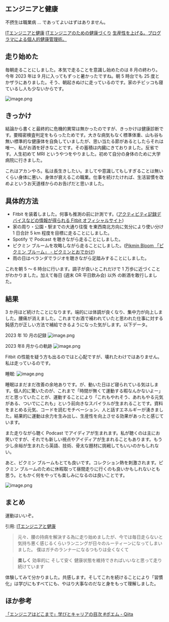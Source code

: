 ## エンジニアと健康

不摂生は職業病 … であってよいはずはありません。

[ITエンジニアと健康](https://zenn.dev/mattn/articles/cac1a9048c3935)
[ITエンジニアのための健康づくり](https://zenn.dev/flutternyumon/articles/bbca1afe5de766)
[生産性を上げる。プログラマによる個人的健康管理術。](https://zenn.dev/yumainaura/articles/qiita-2016-06-10t23_50_55-09_00)

## 走り始めた

毎朝走ることにしました。本気で走ることを意識し始めたのは 8 月の終わり。今年 2023 年は 9 月に入ってもずっと暑かったですね。朝 5 時台でも 25 度とかザラにありました。そう、朝起きぬけに走っているのです。家のチビッコも寝ているし人も少ないからです。

![image.png](https://qiita-image-store.s3.ap-northeast-1.amazonaws.com/0/93824/123e390a-a3fd-ef99-e131-0f59c7e8a533.png)



## きっかけ

結論から書くと最終的に危機的異常は無かったのですが、きっかけは健康診断です。要精密検査判定をもらったためです。大きな病気もなく標準体重、山も谷も無い標準的な健康体を自負していましたが、思い当たる節があるとしたらそれは唯一、私がお酒を好きなことです。その蓄積は内臓にきておりました。反省です。人生初めて MRI というやつをやりました。初めて自分の身体のために大学病院に行きました。

これはアカンやろ。私は長生きしたい。ましてや意識してもしすぎることは無いくらい身体に悪い、身体が衰えるこの職業。仕事を続けたければ、生活習慣を改めよというお天道様からのお告げだと思いました。

## 具体的方法

- Fitbit を装着しました。何事も推測の前に計測です。([アクティビティ記録デバイスなどの情報が得られる Fitbit オフィシャルサイト](https://www.fitbit.com/global/jp/home))
- 家の周り・公園・駅までの大通り往復 を東西南北方向に気分により使い分け 1 日合計 5 km 程度を目標に走ることにしました。 
- Spotify で Podcast を聴きながら走ることにしました。
- ピクミン ブルームを攻略しながら走ることにしました。([Pikmin Bloom 「ピクミン ブルーム」 - ピクミンとおでかけ](https://pikminbloom.com/ja/))
- 雨の日はベランダでラジオを聴きながら足踏みすることにしました。

これを朝 5 ～ 6 時台に行います。調子が良いとこれだけで 1 万歩に近づくことがわかりました。加えて毎日 (週末 OR 平日飲み会) 以外 の断酒を敢行しました。


## 結果

3 か月ほど続けたことになります。端的には体調が良くなり、集中力が向上しました。腰痛が消えました。これまでお酒で補われていたと思われた仕事に対する鈍感力が正しい方法で補給できるようになった気がします。以下データ。

2023 年 10 月の記録
![image.png](https://qiita-image-store.s3.ap-northeast-1.amazonaws.com/0/93824/d8c4b008-49bc-5a4a-9e5e-057ccf4ba3fd.png)

2023 年8 月からの軌跡
![image.png](https://qiita-image-store.s3.ap-northeast-1.amazonaws.com/0/93824/8cfbb67b-da62-2a25-c82a-62f2b27963bd.png)

Fitbit の性能を疑う方も出るのではと心配ですが、壊れたわけではありません。私は走っているのです。

睡眠:
![image.png](https://qiita-image-store.s3.ap-northeast-1.amazonaws.com/0/93824/64bdceae-0ac7-c835-f7a7-f8a6f7d61804.png)

睡眠はまだまだ改善の余地ありです。が、動いた日ほど寝られている気はします。個人的に驚いたのが、これまで「時間が無くて運動する暇なんかないよー」だと思っていたことが、運動することにより「これもやれそう、あれもやる元気がある、ついでにこれも」という前向きなスパイラルが生まれることです。資料をまとめる元気、コードを読むモチベーション、人と話すエネルギーが湧きました。結果的に運動は余力を生み出し、生産性を向上させる効果があったと感じています。

また走りながら聴く Podcast でアイディアが生まれます。私が聴くのは主にお笑いですが、それでも新しい視点やアイディアが生まれることもあります。もう少し余裕が生まれたら英語、技術、骨太な題材に挑戦してもいいのかもしれない。

あと、ピクミン ブルームもとても良いです。コレクション熱を刺激されます。ピクミン ブルームのために休暇取って昼間走りに行くのも良いかもしれないとも思う。ともかく何をやっても楽しみになるのは良いことです。

![image.png](https://qiita-image-store.s3.ap-northeast-1.amazonaws.com/0/93824/30ef7d91-1246-b7b5-aa6a-0b7859a95ae3.png)


## まとめ

運動はいいぞ。

引用: [ITエンジニアと健康](https://zenn.dev/mattn/articles/cac1a9048c3935#%E5%81%A5%E5%BA%B7%E3%81%A7%E3%81%84%E3%81%A4%E3%81%A5%E3%81%91%E3%82%8B%E7%82%BA%E3%81%AB)

>元々、腰の持病を解決する為に走り始めましたが、今では毎日走らないと気持ち悪く感じるくらいランニングが日々のルーティーンになってしまいました。
>僕はガチのランナーになるつもりは全くなくて

>**楽しく**
>効率的に
>そして安く
>健康状態を維持できればいいなと思って走り続けています

体験してみて分かりました。共感します。そしてこれを続けることにより「習慣化」は学びにもすべてにも、やはり大事なのだなと身をもって理解しました。



## ほか参考

[「エンジニアはどこまで」学びとキャリアの目次 #ポエム - Qiita](https://qiita.com/e99h2121/items/50d51b05f110425115a5)
